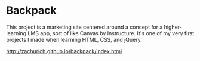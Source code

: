# Backpack
This project is a marketing site centered around
a concept for a higher-learning LMS app, sort of like Canvas by Instructure.
It's one of my very first projects I made when learning HTML, CSS, and jQuery.

http://zachurich.github.io/backpack/index.html
